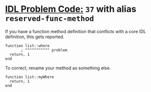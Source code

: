 # [IDL Problem Code:](./../README.md) `37` with alias `reserved-func-method`

If you have a function method definition that conflicts with a core IDL definition, this gets reported.

```idl
function list::where
       ; ^^^^^^^^^^^ problem
  return, 1
end
```

To correct, rename your method as something else.

```idl
function list::myWhere
  return, 1
end
```
